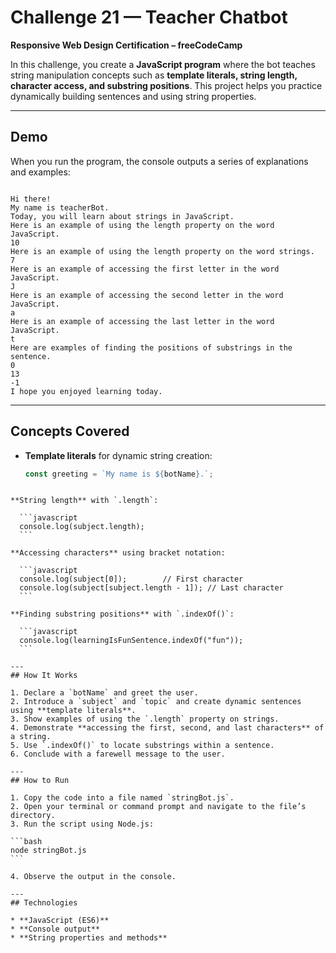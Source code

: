 # Challenge 21 — Teacher Chatbot

**Responsive Web Design Certification – freeCodeCamp**

In this challenge, you create a **JavaScript program** where the bot teaches string manipulation concepts such as **template literals, string length, character access, and substring positions**. This project helps you practice dynamically building sentences and using string properties.

---

## Demo

When you run the program, the console outputs a series of explanations and examples:

```

Hi there!
My name is teacherBot.
Today, you will learn about strings in JavaScript.
Here is an example of using the length property on the word JavaScript.
10
Here is an example of using the length property on the word strings.
7
Here is an example of accessing the first letter in the word JavaScript.
J
Here is an example of accessing the second letter in the word JavaScript.
a
Here is an example of accessing the last letter in the word JavaScript.
t
Here are examples of finding the positions of substrings in the sentence.
0
13
-1
I hope you enjoyed learning today.

````

---

## Concepts Covered

- **Template literals** for dynamic string creation:  
  ```javascript
  const greeting = `My name is ${botName}.`;
````

**String length** with `.length`:

  ```javascript
  console.log(subject.length);
  ```

**Accessing characters** using bracket notation:

  ```javascript
  console.log(subject[0]);        // First character
  console.log(subject[subject.length - 1]); // Last character
  ```

**Finding substring positions** with `.indexOf()`:

  ```javascript
  console.log(learningIsFunSentence.indexOf("fun"));
  ```

---
## How It Works

1. Declare a `botName` and greet the user.
2. Introduce a `subject` and `topic` and create dynamic sentences using **template literals**.
3. Show examples of using the `.length` property on strings.
4. Demonstrate **accessing the first, second, and last characters** of a string.
5. Use `.indexOf()` to locate substrings within a sentence.
6. Conclude with a farewell message to the user.

---
## How to Run

1. Copy the code into a file named `stringBot.js`.
2. Open your terminal or command prompt and navigate to the file’s directory.
3. Run the script using Node.js:

```bash
node stringBot.js
```

4. Observe the output in the console.

---
## Technologies

* **JavaScript (ES6)**
* **Console output**
* **String properties and methods**
